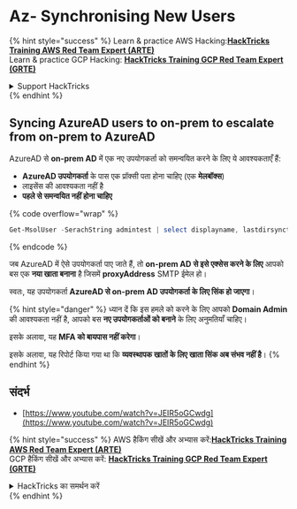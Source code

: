 # Az- Synchronising New Users

{% hint style="success" %}
Learn & practice AWS Hacking:<img src="../../../../.gitbook/assets/image (1).png" alt="" data-size="line">[**HackTricks Training AWS Red Team Expert (ARTE)**](https://training.hacktricks.xyz/courses/arte)<img src="../../../../.gitbook/assets/image (1).png" alt="" data-size="line">\
Learn & practice GCP Hacking: <img src="../../../../.gitbook/assets/image (2).png" alt="" data-size="line">[**HackTricks Training GCP Red Team Expert (GRTE)**<img src="../../../../.gitbook/assets/image (2).png" alt="" data-size="line">](https://training.hacktricks.xyz/courses/grte)

<details>

<summary>Support HackTricks</summary>

* Check the [**subscription plans**](https://github.com/sponsors/carlospolop)!
* **Join the** 💬 [**Discord group**](https://discord.gg/hRep4RUj7f) or the [**telegram group**](https://t.me/peass) or **follow** us on **Twitter** 🐦 [**@hacktricks\_live**](https://twitter.com/hacktricks\_live)**.**
* **Share hacking tricks by submitting PRs to the** [**HackTricks**](https://github.com/carlospolop/hacktricks) and [**HackTricks Cloud**](https://github.com/carlospolop/hacktricks-cloud) github repos.

</details>
{% endhint %}

## Syncing AzureAD users to on-prem to escalate from on-prem to AzureAD

AzureAD से **on-prem AD** में एक नए उपयोगकर्ता को समन्वयित करने के लिए ये आवश्यकताएँ हैं:

* **AzureAD उपयोगकर्ता** के पास एक प्रॉक्सी पता होना चाहिए (एक **मेलबॉक्स**)
* लाइसेंस की आवश्यकता नहीं है
* **पहले से समन्वयित नहीं होना चाहिए**

{% code overflow="wrap" %}
```powershell
Get-MsolUser -SerachString admintest | select displayname, lastdirsynctime, proxyaddresses, lastpasswordchangetimestamp | fl
```
{% endcode %}

जब AzureAD में ऐसे उपयोगकर्ता पाए जाते हैं, तो **on-prem AD से इसे एक्सेस करने के लिए** आपको बस एक **नया खाता बनाना** है जिसमें **proxyAddress** SMTP ईमेल हो।

स्वतः, यह उपयोगकर्ता **AzureAD से on-prem AD उपयोगकर्ता के लिए सिंक हो जाएगा**।

{% hint style="danger" %}
ध्यान दें कि इस हमले को करने के लिए आपको **Domain Admin** की आवश्यकता नहीं है, आपको बस **नए उपयोगकर्ताओं को बनाने** के लिए अनुमतियाँ चाहिए।

इसके अलावा, यह **MFA को बायपास नहीं करेगा**।

इसके अलावा, यह रिपोर्ट किया गया था कि **व्यवस्थापक खातों के लिए खाता सिंक अब संभव नहीं है**।
{% endhint %}

## संदर्भ

* [https://www.youtube.com/watch?v=JEIR5oGCwdg](https://www.youtube.com/watch?v=JEIR5oGCwdg)

{% hint style="success" %}
AWS हैकिंग सीखें और अभ्यास करें:<img src="../../../../.gitbook/assets/image (1).png" alt="" data-size="line">[**HackTricks Training AWS Red Team Expert (ARTE)**](https://training.hacktricks.xyz/courses/arte)<img src="../../../../.gitbook/assets/image (1).png" alt="" data-size="line">\
GCP हैकिंग सीखें और अभ्यास करें: <img src="../../../../.gitbook/assets/image (2).png" alt="" data-size="line">[**HackTricks Training GCP Red Team Expert (GRTE)**<img src="../../../../.gitbook/assets/image (2).png" alt="" data-size="line">](https://training.hacktricks.xyz/courses/grte)

<details>

<summary>HackTricks का समर्थन करें</summary>

* [**सदस्यता योजनाएँ**](https://github.com/sponsors/carlospolop) देखें!
* **हमारे** 💬 [**Discord समूह**](https://discord.gg/hRep4RUj7f) या [**telegram समूह**](https://t.me/peass) में शामिल हों या **Twitter** 🐦 पर हमें **फॉलो करें** [**@hacktricks\_live**](https://twitter.com/hacktricks\_live)**.**
* **हैकिंग ट्रिक्स साझा करें और** [**HackTricks**](https://github.com/carlospolop/hacktricks) और [**HackTricks Cloud**](https://github.com/carlospolop/hacktricks-cloud) गिटहब रिपोजिटरी में PR सबमिट करें।

</details>
{% endhint %}

